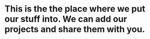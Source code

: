 # This is the the place where we put our stuff into. We can add our projects and share them with you.
